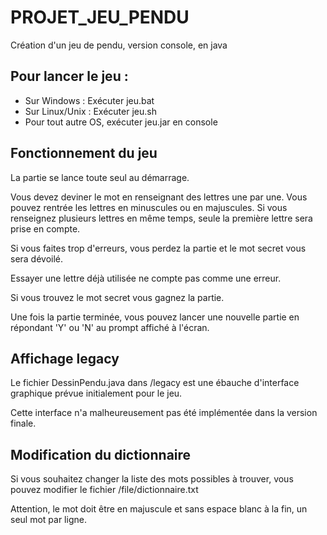 # PROJET_JEU_PENDU
Création d'un jeu de pendu, version console, en java

## Pour lancer le jeu :
  - Sur Windows : Exécuter jeu.bat
  - Sur Linux/Unix : Exécuter jeu.sh
  - Pour tout autre OS, exécuter jeu.jar en console
  
## Fonctionnement du jeu
La partie se lance toute seul au démarrage.

Vous devez deviner le mot en renseignant des lettres une par une. Vous pouvez rentrée les lettres en minuscules ou en majuscules. Si vous renseignez plusieurs lettres en même temps, seule la première lettre sera prise en compte.

Si vous faites trop d'erreurs, vous perdez la partie et le mot secret vous sera dévoilé.

Essayer une lettre déjà utilisée ne compte pas comme une erreur.

Si vous trouvez le mot secret vous gagnez la partie.

Une fois la partie terminée, vous pouvez lancer une nouvelle partie en répondant 'Y' ou 'N' au prompt affiché à l'écran.

## Affichage legacy
Le fichier DessinPendu.java dans /legacy est une ébauche d'interface graphique prévue initialement pour le jeu.

Cette interface n'a malheureusement pas été implémentée dans la version finale.

## Modification du dictionnaire
Si vous souhaitez changer la liste des mots possibles à trouver, vous pouvez modifier le fichier /file/dictionnaire.txt

Attention, le mot doit être en majuscule et sans espace blanc à la fin, un seul mot par ligne.
